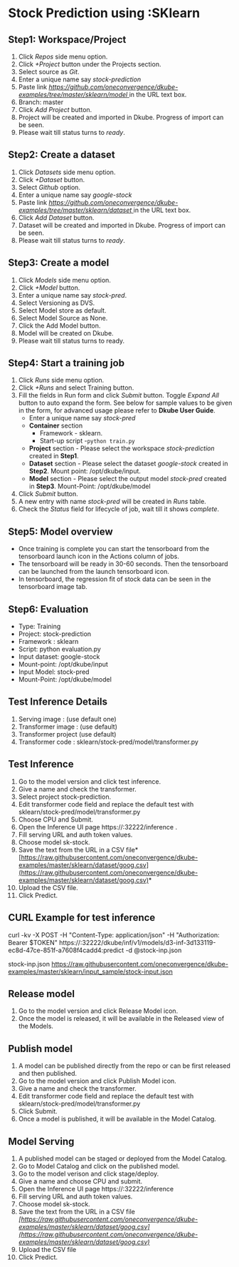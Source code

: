 # Stock Prediction using :SKlearn
## Step1: Workspace/Project
1. Click *Repos* side menu option.
2. Click *+Project* button under the Projects section.
3. Select source as *Git*.
4. Enter a unique name say *stock-prediction*
5. Paste link *[https://github.com/oneconvergence/dkube-examples/tree/master/sklearn/model
 ](https://github.com/oneconvergence/dkube-examples/tree/master/sklearn/model)* in the URL text box.
6. Branch: master
7. Click *Add Project* button.
8. Project will be created and imported in Dkube. Progress of import can be seen.
9. Please wait till status turns to *ready*.

## Step2: Create a dataset
 1. Click *Datasets* side menu option.
 2. Click *+Dataset* button.
 3. Select *Github* option.
 4. Enter a unique name say *google-stock*
 5. Paste link *[https://github.com/oneconvergence/dkube-examples/tree/master/sklearn/dataset
 ](https://github.com/oneconvergence/dkube-examples/tree/master/sklearn/dataset)* in the URL text box.
 6. Click *Add Dataset* button.
 7. Dataset will be created and imported in Dkube. Progress of import can be seen.
 8. Please wait till status turns to *ready*.

## Step3: Create a model
 1. Click *Models* side menu option.
 2. Click *+Model* button.
 3. Enter a unique name say *stock-pred*.
 4. Select Versioning as DVS. 
 5. Select Model store as default.
 6. Select Model Source as None.
 7. Click the Add Model button.
 8. Model will be created on Dkube.
 9. Please wait till status turns to ready.

## Step4: Start a training job
 1. Click *Runs* side menu option.
 2. Click *+Runs* and select Training button.
 3. Fill the fields in Run form and click *Submit* button. Toggle *Expand All* button to auto expand the form. See below for sample values to be given in the form, for advanced usage please refer to **Dkube User Guide**.
	- Enter a unique name say *stock-pred*
	- **Container** section
		- Framework - sklearn.
		- Start-up script -`python train.py`
	- **Project** section - Please select the workspace *stock-prediction* created in **Step1**.	
	- **Dataset** section - Please select the dataset *google-stock* created in **Step2**. Mount point: /opt/dkube/input.
	- **Model** section - Please select the output model *stock-pred* created in **Step3**. Mount-Point: /opt/dkube/model
4. Click *Submit* button.
5. A new entry with name *stock-pred* will be created in *Runs* table.
6. Check the *Status* field for lifecycle of job, wait till it shows *complete*.

## Step5: Model overview
- Once training is complete you can start the tensorboard from the tensorboard launch icon in the Actions column of jobs. 
- The tensorboard will be ready in 30-60 seconds. Then the tensorboard can be launched from the launch tensorboard icon. 
- In tensorboard, the regression fit of stock data can be seen in the tensorboard image tab. 

## Step6: Evaluation
- Type: Training
- Project: stock-prediction
- Framework : sklearn
- Script: python evaluation.py
- Input dataset: google-stock
- Mount-point: /opt/dkube/input
- Input Model: stock-pred
- Mount-Point: /opt/dkube/model

## Test Inference Details
1. Serving image : (use default one)
2. Transformer image : (use default)
3. Transformer project (use default)
4. Transformer code : sklearn/stock-pred/model/transformer.py 

## Test Inference
1. Go to the model version and click test inference.
2. Give a name and check the transformer.
3. Select project stock-prediction.
4. Edit transformer code field and replace the default test with sklearn/stock-pred/model/transformer.py
5. Choose CPU and Submit. 
6. Open the Inference UI page https://<IP>:32222/inference .
7. Fill serving URL and auth token values.
8. Choose model sk-stock.
9. Save the text from the URL in a CSV file*[https://raw.githubusercontent.com/oneconvergence/dkube-examples/master/sklearn/dataset/goog.csv](https://raw.githubusercontent.com/oneconvergence/dkube-examples/master/sklearn/dataset/goog.csv)*
10. Upload the CSV file.
11. Click Predict. 

## CURL Example for test inference
curl -kv -X POST -H "Content-Type: application/json" -H "Authorization: Bearer $TOKEN" https://<IP>:32222/dkube/inf/v1/models/d3-inf-3d133119-ec8d-47ce-851f-a7608f4cadd4:predict -d @stock-inp.json

stock-inp.json https://raw.githubusercontent.com/oneconvergence/dkube-examples/master/sklearn/input_sample/stock-input.json

## Release model
1. Go to the model version and click Release Model icon.
2. Once the model is released, it will be available in the Released view of the Models.

## Publish model
1. A model can be published directly from the repo or can be first released and then published.
2. Go to the model version and click Publish Model icon.
3. Give a name and check the transformer.
4. Edit transformer code field and replace the default test with sklearn/stock-pred/model/transformer.py
5. Click Submit. 
6. Once a model is published, it will be available in the Model Catalog.

## Model Serving
1. A published model can be staged or deployed from the Model Catalog.
2. Go to Model Catalog and click on the published model.
3. Go to the model verison and click stage/deploy.
4. Give a name and choose CPU and submit.
5. Open the Inference UI page https://<IP>:32222/inference
6. Fill serving URL and auth token values.
7. Choose model sk-stock.
8. Save the text from the URL in a CSV file *[https://raw.githubusercontent.com/oneconvergence/dkube-examples/master/sklearn/dataset/goog.csv](https://raw.githubusercontent.com/oneconvergence/dkube-examples/master/sklearn/dataset/goog.csv)*
9. Upload the CSV file
10. Click Predict.


